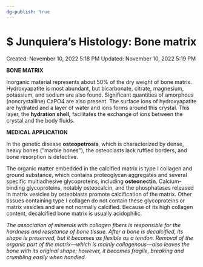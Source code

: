 ```yaml
---
dg-publish: true
---
```


# $ Junquiera’s Histology: Bone matrix

Created: November 10, 2022 5:18 PM
Updated: November 10, 2022 5:19 PM

**BONE MATRIX**

Inorganic material represents about 50% of the dry weight of bone matrix. Hydroxyapatite is most abundant, but bicarbonate, citrate, magnesium, potassium, and
sodium are also found. Significant quantities of amorphous (noncrystalline) CaPO4 are also present. The surface ions of hydroxyapatite are hydrated and a layer of
water and ions forms around this crystal. This layer, the **hydration shell,** facilitates the exchange of ions between the crystal and the body fluids.

**MEDICAL APPLICATION**

In the genetic disease **osteopetrosis**, which is characterized by dense, heavy bones ("marble bones"), the osteoclasts lack ruffled borders, and bone
resorption is defective.

The organic matter embedded in the calcified matrix is type I collagen and ground substance, which contains proteoglycan aggregates and several specific
multiadhesive glycoproteins, including **osteonectin**. Calcium-binding glycoproteins, notably osteocalcin, and the phosphatases released in matrix vesicles by
osteoblasts promote calcification of the matrix. Other tissues containing type I collagen do not contain these glycoproteins or matrix vesicles and are not normally
calcified. Because of its high collagen content, decalcified bone matrix is usually acidophilic.

*The association of minerals with collagen fibers is responsible for the hardness and resistance of bone tissue. After a bone is decalcified, its shape is preserved, but it
becomes as flexible as a tendon. Removal of the organic part of the matrix—which is mainly collagenous—also leaves the bone with its original shape; however, it
becomes fragile, breaking and crumbling easily when handled.*